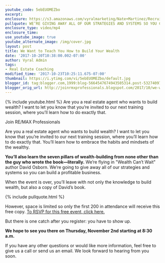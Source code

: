 ```yaml
---
youtube_code: 5ebEUOMEZbo
excerpt:
enclosure: https://s3.amazonaws.com/vyralmarketing/Nate+Martinez/Recruiting/Phoenix+Real+Estate+Agent-+We+Want+to+Teach+You+How+to+Build+Your+Wealth.mp4
pullquote: WE’RE GIVING AWAY ALL OF OUR STRATEGIES AND SYSTEMS SO YOU CAN BUILD A PROFITABLE BUSINESS.
enclosure_type: video/mp4
enclosure_time:
use_youtube_image: true
youtube_alternate_image: /img/cover.jpg
layout: post
title: We Want to Teach You How to Build Your Wealth
date: '2017-10-20T10:38:00.002-07:00'
author: Vyral Admin
tags:
- Real Estate Coaching
modified_time: '2017-10-23T10:25:11.675-07:00'
thumbnail: https://i.ytimg.com/vi/5ebEUOMEZbo/default.jpg
blogger_id: tag:blogger.com,1999:blog-5664547674943505314.post-5327409759831074513
blogger_orig_url: http://joinrmxprofessionals.blogspot.com/2017/10/we-want-to-teach-you-how-to-build-your.html
---
```

{% include youtube.html %}
Are you a real estate agent who wants to build wealth? I want to let you know that you’re invited to our next training session, where you’ll learn how to do exactly that.

Join RE/MAX Professionals

Are you a real estate agent who wants to build wealth? I want to let you know that you’re invited to our next training session, where you’ll learn how to do exactly that. You’ll learn how to embrace the habits and mindsets of the wealthy.

**You’ll also learn the seven pillars of wealth-building from none other than the guy who wrote the book—literally.** We’re flying in "Wealth Can’t Wait" author David Osborn. We’re going to give away all of our strategies and systems so you can build a profitable business.

When the event is over, you’ll leave with not only the knowledge to build wealth, but also a copy of David’s book.

{% include pullquote.html %}

However, space is limited so only the first 200 in attendance will receive this free copy. <a href="http://www.joinrmxprofessionals.com/Registration" target="_blank">To RSVP for this free event, click here.</a>

But there is one catch after you register: you have to show up.

**We hope to see you there on Thursday, November 2nd starting at 8:30 a.m.**

If you have any other questions or would like more information, feel free to give us a call or send us an email. We look forward to hearing from you soon.
